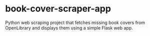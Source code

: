 # book-cover-scraper-app
Python web scraping project that fetches missing book covers from OpenLibrary and displays them using a simple Flask web app.
